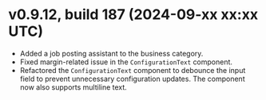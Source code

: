 # v0.9.12, build 187 (2024-09-xx xx:xx UTC)
- Added a job posting assistant to the business category.
- Fixed margin-related issue in the `ConfigurationText` component.
- Refactored the `ConfigurationText` component to debounce the input field to prevent unnecessary configuration updates. The component now also supports multiline text.